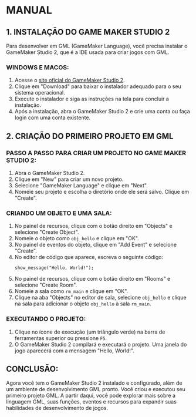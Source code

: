 # MANUAL
## 1. INSTALAÇÃO DO GAME MAKER STUDIO 2
Para desenvolver em GML (GameMaker Language), você precisa instalar o GameMaker Studio 2, que é a IDE usada para criar jogos com GML.

### WINDOWS E MACOS:
1. Acesse o [site oficial do GameMaker Studio 2](https://www.yoyogames.com/get).
2. Clique em "Download" para baixar o instalador adequado para o seu sistema operacional.
3. Execute o instalador e siga as instruções na tela para concluir a instalação.
4. Após a instalação, abra o GameMaker Studio 2 e crie uma conta ou faça login com uma conta existente.

## 2. CRIAÇÃO DO PRIMEIRO PROJETO EM GML
### PASSO A PASSO PARA CRIAR UM PROJETO NO GAME MAKER STUDIO 2:
1. Abra o GameMaker Studio 2.
2. Clique em "New" para criar um novo projeto.
3. Selecione "GameMaker Language" e clique em "Next".
4. Nomeie seu projeto e escolha o diretório onde ele será salvo. Clique em "Create".

### CRIANDO UM OBJETO E UMA SALA:
1. No painel de recursos, clique com o botão direito em "Objects" e selecione "Create Object".
2. Nomeie o objeto como `obj_hello` e clique em "OK".
3. No painel de eventos do objeto, clique em "Add Event" e selecione "Create".
4. No editor de código que aparece, escreva o seguinte código:
   ```gml
   show_message("Hello, World!");
   ```
5. No painel de recursos, clique com o botão direito em "Rooms" e selecione "Create Room".
6. Nomeie a sala como `rm_main` e clique em "OK".
7. Clique na aba "Objects" no editor de sala, selecione `obj_hello` e clique na sala para adicionar o objeto `obj_hello` à sala `rm_main`.

### EXECUTANDO O PROJETO:
1. Clique no ícone de execução (um triângulo verde) na barra de ferramentas superior ou pressione `F5`.
2. O GameMaker Studio 2 compilará e executará o projeto. Uma janela do jogo aparecerá com a mensagem "Hello, World!".

## CONCLUSÃO:
Agora você tem o GameMaker Studio 2 instalado e configurado, além de um ambiente de desenvolvimento GML pronto. Você criou e executou seu primeiro projeto GML. A partir daqui, você pode explorar mais sobre a linguagem GML, suas funções, eventos e recursos para expandir suas habilidades de desenvolvimento de jogos.